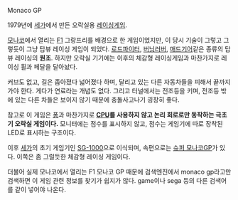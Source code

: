 Monaco GP

1979년에 [세가](%EC%84%B8%EA%B0%80.md)에서 만든 오락실용 [레이싱게임](%EB%A0%88%EC%9D%B4%EC%8B%B1%20%EA%B2%8C%EC%9E%84.md).

[모나코](%EB%AA%A8%EB%82%98%EC%BD%94.md)에서 열리는 [F1](F1.md) 그랑프리를 배경으로 한
게임이었지만, 이 당시 기술이 그렇고 그렇듯이 그냥 탑뷰 레이싱 게임이 되었다. [로드파이터](%EB%A1%9C%EB%93%9C%20%ED%8C%8C%EC%9D%B4%ED%84%B0.md), [버닝러버](%EB%B2%84%EB%8B%9D%20%EB%9F%AC%EB%B2%84.md), [매드기어](%EB%A7%A4%EB%93%9C%20%EA%B8%B0%EC%96%B4.md)같은 종류의 탑뷰 레이싱의 **원조**. 하지만
오락실 기기에는 이후의 체감형 레이싱게임과 마찬가지로 레이싱 휠과 페달을 달아놨다.

커브도 없고, 길은 좁아졌다 넓어졌다 하며, 달리고 있는 다른 자동차들을 피해서 끝까지 가야 한다. 게다가 연료라는 개념도 없다. 그리고
터널에서는 전조등을 키며, 전조등 밖에 있는 다른 차들은 보이지 않기 때문에 충돌사고나기 굉장히 좋다.

참고로 이 게임은 [퐁](%ED%90%81.md)과 마찬가지로 **[CPU](CPU.md)를 사용하지 않고 논리 회로로만 동작하는
극초기 오락실 게임이다.** 모니터에는 점수를 표시하지 않고, 점수는 게임기에 따로 장착된 LED로 표시하는 구조이다.

이후 [세가](%EC%84%B8%EA%B0%80.md)의 초기 게임기인 [SG-1000](SG-1000.md)으로 이식되며,
속편으로는 [슈퍼 모나코GP](%EC%8A%88%ED%8D%BC%20%EB%AA%A8%EB%82%98%EC%BD%94%20GP.md)가 있다. 이쪽은 좀
그럴듯한 체감형 레이싱 게임이다.

더불어 실제 모나코에서 열리는 F1 모나코 GP 때문에 검색엔진에서 monaco gp라고만 검색하면 이 게임 관련 정보를 찾기가 쉽지가
않다. game이나 sega 등의 다른 검색어를 같이 넣어야 나온다.

